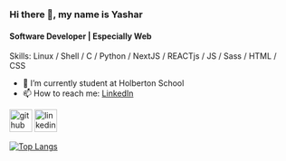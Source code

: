 ### Hi there 👋, my name is Yashar
#### Software Developer | Especially Web

Skills: Linux / Shell / C / Python / NextJS / REACTjs / JS / Sass / HTML / CSS

- 🌱 I’m currently student at Holberton School
- 📫 How to reach me: <a href="https://www.linkedin.com/in/yashar-heydarov-4b8659261/">LinkedIn</a>


[<img src='https://cdn.jsdelivr.net/npm/simple-icons@3.0.1/icons/github.svg' alt='github' height='40'>](https://github.com/heydarov93)  [<img src='https://cdn.jsdelivr.net/npm/simple-icons@3.0.1/icons/linkedin.svg' alt='linkedin' height='40'>](https://www.linkedin.com/in/yashar-heydarov-4b8659261/) 

[![Top Langs](https://github-readme-stats.vercel.app/api/top-langs/?username=heydarov93)](https://github.com/anuraghazra/github-readme-stats)


